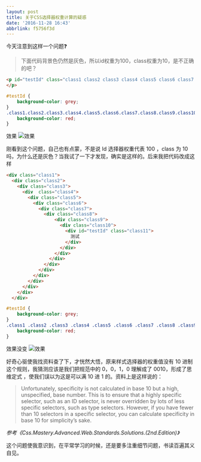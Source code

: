 ```yaml
---
layout: post
title: 关于CSS选择器权重计算的疑惑
date: '2016-11-28 16:43'
abbrlink: f5756f3d
---
```


今天注意到这样一个问题❓
> 下面代码背景色仍然是灰色，所以id权重为100，class权重为10，是不正确的吧？

```html
<p id="testId" class="class1 class2 class3 class4 class5 class6 class7 class8 class9 class10 class11">
</p>
```
```css
#testId {
    background-color: grey;
}
.class1.class2.class3.class4.class5.class6.class7.class8.class9.class10.class11 {
    background-color: red;
}
```
效果
![效果](/blog/images/2016/11/csstest.png)


刚看到这个问题，自己也有点蒙，不是说 Id 选择器权重代表 100 ，class 为 10 吗，为什么还是灰色？当我试了一下才发现，确实是这样的。后来我把代码改成这样

```html
<div class="class1">
  <div class="class2">
    <div class="class3">
      <div  class="class4">
        <div class="class5">
          <div class="class6">
            <div class="class7">
              <div class="class8">
                  <div class="class9">
                    <div class="class10">
                      <div id="testId" class="class11">
                        测试
                      </div>
                    </div>
                  </div>
                </div>
              </div>
            </div>
          </div>
        </div>
      </div>
    </div>
  </div>

```

```css
#testId {
    background-color: grey;
}
.class1 .class2 .class3 .class4 .class5 .class6 .class7 .class8 .class9 .class10 .class11 {
    background-color: red;
}
```
效果没变
![效果](/blog/images/2016/11/csstest.png)

好奇心驱使我找资料查了下，才恍然大悟，原来样式选择器的权重值没有 10 进制这个规则，我猜测应该是我们把规范中的 0，0，1，0 理解成了 0010，形成了思维定式 ，使我们误以为这是可以满 10 进 1 的。资料上是这样说的：
> Unfortunately, specificity is not calculated in base 10 but a high, unspecified, base number. This is to ensure that a highly specific selector, such as an ID selector, is never overridden by lots of less specific selectors, such as type selectors. However, if you have fewer than 10 selectors in a specific selector, you can calculate specificity in base 10 for simplicity’s sake.

_参考《Css.Mastery.Advanced.Web.Standards.Solutions.(2nd.Edition)》_

这个问题使我意识到，在平常学习的时候，还是要多注重细节问题，书读百遍其义自见。
